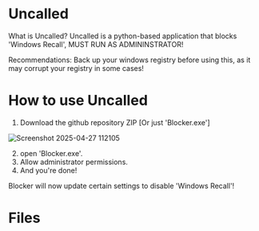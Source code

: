 # Uncalled

What is Uncalled?
 Uncalled is a python-based application that blocks 'Windows Recall', MUST RUN AS ADMININSTRATOR!

 Recommendations: Back up your windows registry before using this, as it may corrupt your registry in some cases!
 
 # How to use Uncalled
 1. Download the github repository ZIP [Or just 'Blocker.exe']
    
![Screenshot 2025-04-27 112105](https://github.com/user-attachments/assets/8257dc5a-dea4-48f7-81a8-654e1b127266)

2. open 'Blocker.exe'.
3. Allow administrator permissions.
4. And you're done!

Blocker will now update certain settings to disable 'Windows Recall'!

# Files


